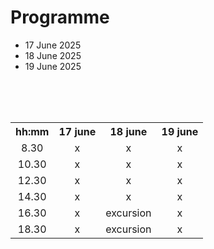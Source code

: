 # Programme

- 17 June 2025
- 18 June 2025
- 19 June 2025
</br>
</br>
</br>
<style>
    table {
        text-align: center
    }
</style>
<table>
    <tr>
        <th> hh:mm </th> <th> 17 june</th> <th> 18 june</th> <th> 19 june</th> 
    </tr>
    <tr>
        <td> 8.30</td> <td> x </td> <td> x </td> <td> x </td> 
    </tr>
    <tr>
        <td> 10.30</td> <td> x </td> <td> x </td> <td> x </td>
    </tr>
    <tr>
        <td> 12.30</td> <td> x </td> <td> x </td> <td> x </td>
    </tr>
    <tr>
        <td> 14.30</td> <td> x </td> <td> x </td> <td> x </td>
    </tr>
    <tr>
        <td> 16.30</td> <td> x </td> <td> excursion </td> <td> x </td>
    </tr>
    <tr>
        <td> 18.30</td> <td> x </td> <td> excursion </td> <td> x </td>
    </tr>

</table>